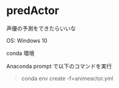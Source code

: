 # predActor
声優の予測をできたらいいな

OS: Windows 10

conda 環境

Anaconda prompt で以下のコマンドを実行

>conda env create -f=animeactor.yml
